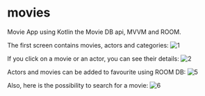# movies
Movie App using Kotlin the Movie DB api, MVVM and ROOM.

The first screen contains movies, actors and categories:
![1](https://github.com/Bianca2307/movies/assets/97783376/d15a5e10-9b45-4a91-914b-ee4cf7a37371)


If you click on a movie or an actor, you can see their details:
![2](https://github.com/Bianca2307/movies/assets/97783376/0da33b2b-16a7-42a3-b7bd-cbbbb1a193a9)

Actors and movies can be added to favourite using ROOM DB:
![5](https://github.com/Bianca2307/movies/assets/97783376/908299aa-3b96-4f64-b410-b6d55d505c29)


Also, here is the possibility to search for a movie:
![6](https://github.com/Bianca2307/movies/assets/97783376/170979a6-2a00-4558-ba0a-27a0b8dbf59f)

